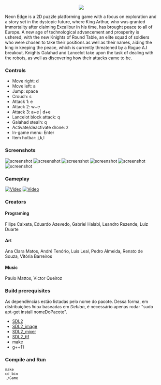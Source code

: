 <p align="center"> 
<img src="https://github.com/filipecaixeta/NeonEdgeGame/raw/master/bin/resources/img/Logo.png">
</p>

Neon Edge is a 2D puzzle platforming game with a focus on exploration and a story set in the dystopic future, where King Arthur, who was granted immortality after claiming Excalibur in his time, has brought peace to all of Europe. A new age of technological advancement and prosperity is ushered, with the new Knights of Round Table, an elite squad of soldiers who were chosen to take their positions as well as their names, aiding the king in keeping the peace, which is currently threatened by a Rogue A.I breakout. Knights Galahad and Lancelot take upon the task of dealing with the robots, as well as discovering how their attacks came to be.

### Controls

* Move right: d 
* Move left: a 
* Jump:  space
* Crouch: s
* Attack 1: e
* Attack 2: w+e
* Attack 3: a+e | d+e
* Lancelot block attack: q
* Galahad stealh: q
* Activate/deactivate drone: z
* In-game menu: Enter
* Item hotbar: j,k,l

### Screenshots
![screenshot](https://github.com/filipecaixeta/NeonEdgeGame/raw/master/doc/Screenshot1.png)
![screenshot](https://github.com/filipecaixeta/NeonEdgeGame/raw/master/doc/Screenshot2.jpg)
![screenshot](https://github.com/filipecaixeta/NeonEdgeGame/raw/master/doc/Screenshot3.png)
![screenshot](https://github.com/filipecaixeta/NeonEdgeGame/raw/master/doc/Screenshot4.png)
![screenshot](https://github.com/filipecaixeta/NeonEdgeGame/raw/master/doc/Screenshot5.png)
![screenshot](https://github.com/filipecaixeta/NeonEdgeGame/raw/master/doc/Screenshot6.png)

### Gameplay

[![Video](https://img.youtube.com/vi/SAR9iYzi9bI/0.jpg)](https://www.youtube.com/watch?v=SAR9iYzi9bI)
[![Video](https://img.youtube.com/vi/ZYs-syuzw3I/0.jpg)](https://www.youtube.com/watch?v=ZYs-syuzw3I)

### Creators
#### Programing
Filipe Caixeta, Eduardo Azevedo, Gabriel Halabi,
Leandro Rezende, Luiz Duarte
#### Art
Ana Clara Matos, André Tenório, Luis Leal,
Pedro Almeida, Renato de Souza, Vitória Barreiros
#### Music
Paulo Mattos, Victor Queiroz

### Build prerequisites

As dependências estão listadas pelo nome do pacote. Dessa forma, em distribuições _linux_ baseadas em _Debian_, é necessário apenas rodar "sudo apt-get install nomeDoPacote".
* [SDL2](https://www.libsdl.org/download-2.0.php)
* [SDL2_image](https://www.libsdl.org/projects/SDL_image)
* [SDL2_mixer](https://www.libsdl.org/projects/SDL_mixer)
* [SDL2_ttf](https://www.libsdl.org/projects/SDL_ttf)
* make
* g++11

### Compile and Run
```{r, engine='bash', count_lines}
make
cd bin
./Game
```
